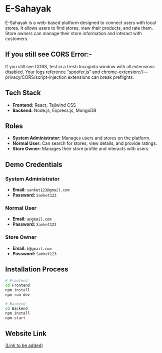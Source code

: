 # E-Sahayak

E-Sahayak is a web-based platform designed to connect users with local stores. It allows users to find stores, view their products, and rate them. Store owners can manage their store information and interact with customers.

## If you still see CORS Error:-
If you still see CORS, test in a fresh Incognito window with all extensions disabled. Your logs reference “spoofer.js” and chrome-extension://—privacy/CORS/script-injection extensions can break preflights.

## Tech Stack

*   **Frontend:** React, Tailwind CSS
*   **Backend:** Node.js, Express.js, MongoDB

## Roles

*   **System Administrator:** Manages users and stores on the platform.
*   **Normal User:** Can search for stores, view details, and provide ratings.
*   **Store Owner:** Manages their store profile and interacts with users.

## Demo Credentials

### System Administrator
*   **Email:** `sanket123@gmail.com`
*   **Password:** `Sanket123`

### Normal User
*   **Email:** `a@gmail.com`
*   **Password:** `Sanket123`

### Store Owner
*   **Email:** `b@gmail.com`
*   **Password:** `Sanket123`

## Installation Process

```bash
# Frontend
cd Frontend
npm install
npm run dev

# Backend
cd Backend
npm install
npm start
```

## Website Link

[(Link to be added)](https://ornate-palmier-e90159.netlify.app/login)
